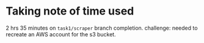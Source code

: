 # Taking note of time used

2 hrs 35 minutes on `task1/scraper` branch completion.
challenge: needed to recreate an AWS account for the s3 bucket. 